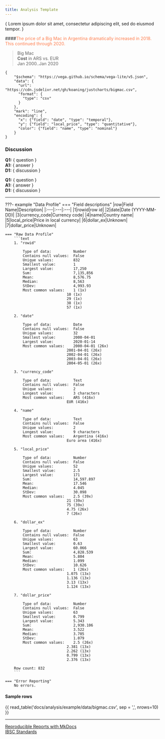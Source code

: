 ```yaml
---
title: Analysis Template
---
```

<!---
The Analysis overview document is intended to be the gateway to the analytics documents and reporting of the project.

File name: /documentation/analysis/index.md
--->

{ Lorem ipsum dolor sit amet, consectetur adipiscing elit, sed do eiusmod tempor. }  

####<span style="color:coral">The price of a Big Mac in Argentina dramatically increased in 2018.<br>This continued through 2020.</span>
> Big Mac  
> **Cost** in ARS vs. EUR  
> Jan 2000..Jan 2020  

```vegalite
{
    "$schema": "https://vega.github.io/schema/vega-lite/v5.json",
    "data": {
      "url": "https://cdn.jsdelivr.net/gh/koaning/justcharts/bigmac.csv", 
      "format": {
        "type": "csv"
      }
    },
    "mark": "line",
    "encoding": {
      "x": {"field": "date", "type": "temporal"},
      "y": {"field": "local_price", "type": "quantitative"},
      "color": {"field": "name", "type": "nominal"}
    }
}
```

### Discussion
**Q1:** { question }  
**A1:** { answer }  
**D1:** { discussion }  

**Q1:** { question }  
**A1:** { answer }  
**D1:** { discussion }  

----

???- example "Data Profile"
	=== "Field descriptions"
		|row|Field Name|Description|
		|:---|:---|:---|
		|1|rowid|row id|
		|2|date|Date (YYYY-MM-DD)|
		|3|currency_code|Currency code|
		|4|name|Country name|
		|5|local_price|Price in local currency|
		|6|dollar_ex|Unknown|
		|7|dollar_price|Unknown|

	=== "Raw Data Profile"
		```text
		1. "rowid"

			Type of data:          Number
			Contains null values:  False
			Unique values:         832
			Smallest value:        1
			Largest value:         17,250
			Sum:                   7,135,856
			Mean:                  8,576.75
			Median:                8,563
			StDev:                 4,993.93
			Most common values:    1 (1x)
								10 (1x)
								29 (1x)
								38 (1x)
								57 (1x)

		2. "date"

			Type of data:          Date
			Contains null values:  False
			Unique values:         32
			Smallest value:        2000-04-01
			Largest value:         2020-01-14
			Most common values:    2000-04-01 (26x)
								2001-04-01 (26x)
								2002-04-01 (26x)
								2003-04-01 (26x)
								2004-05-01 (26x)

		3. "currency_code"

			Type of data:          Text
			Contains null values:  False
			Unique values:         2
			Longest value:         3 characters
			Most common values:    ARS (416x)
								EUR (416x)

		4. "name"

			Type of data:          Text
			Contains null values:  False
			Unique values:         2
			Longest value:         9 characters
			Most common values:    Argentina (416x)
								Euro area (416x)

		5. "local_price"

			Type of data:          Number
			Contains null values:  False
			Unique values:         52
			Smallest value:        2.5
			Largest value:         171
			Sum:                   14,597.897
			Mean:                  17.546
			Median:                4.045
			StDev:                 30.098
			Most common values:    2.5 (39x)
								21 (39x)
								75 (39x)
								4.75 (26x)
								7 (26x)

		6. "dollar_ex"

			Type of data:          Number
			Contains null values:  False
			Unique values:         63
			Smallest value:        0.63
			Largest value:         60.066
			Sum:                   4,828.539
			Mean:                  5.804
			Median:                1.099
			StDev:                 10.626
			Most common values:    1 (26x)
								1.075 (13x)
								1.136 (13x)
								3.13 (13x)
								1.124 (13x)

		7. "dollar_price"

			Type of data:          Number
			Contains null values:  False
			Unique values:         63
			Smallest value:        0.799
			Largest value:         5.343
			Sum:                   2,930.106
			Mean:                  3.522
			Median:                3.705
			StDev:                 1.079
			Most common values:    2.5 (26x)
								2.381 (13x)
								2.262 (13x)
								0.799 (13x)
								2.376 (13x)

		Row count: 832
		```

	=== "Error Reporting"
		No errors.

#### Sample rows
{{ read_table('docs/analysis/example/data/bigmac.csv', sep = ',', nrows=10) }}

----

[Reproducible Reports with MkDocs](https://timvink.nl/reproducible-reports-with-mkdocs/)  
[IBSC Standards](https://www.ibcs.com/ibcs-standards-1-2/)
